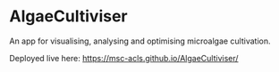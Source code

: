 # AlgaeCultiviser
An app for visualising, analysing and optimising microalgae cultivation.

Deployed live here: https://msc-acls.github.io/AlgaeCultiviser/
